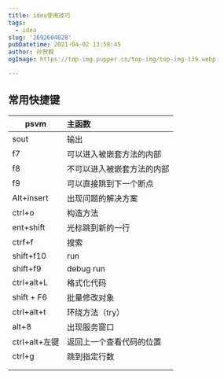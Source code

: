 ```yaml
---
title: idea使用技巧
tags:
  - idea
slug: '2692604028'
pubDatetime: 2021-04-02 13:58:45
author: 孙贺毅
ogImage: https://top-img.pupper.cn/top-img/top-img-139.webp

---
```


## 常用快捷键

<!-- more -->

| psvm          | 主函数                     |
| ------------- | :------------------------- |
| sout          | 输出                       |
| f7            | 可以进入被嵌套方法的内部   |
| f8            | 不可以进入被嵌套方法的内部 |
| f9            | 可以直接跳到下一个断点     |
| Alt+insert    | 出现问题的解决方案         |
| ctrl+o        | 构造方法                   |
| ent+shift     | 光标跳到新的一行           |
| ctrf+f        | 搜索                       |
| shift+f10     | run                        |
| shift+f9      | debug run                  |
| ctrl+alt+L    | 格式化代码                 |
| shift + F6    | 批量修改对象               |
| ctrl+alt+t    | 环绕方法（try）            |
| alt+8         | 出现服务窗口               |
| ctrl+alt+左键 | 返回上一个查看代码的位置   |
| ctrl+g        | 跳到指定行数               |
|               |                            |
|               |                            |